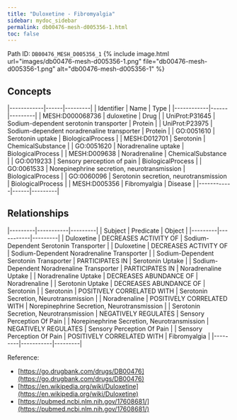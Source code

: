 ```yaml
---
title: "Duloxetine - Fibromyalgia"
sidebar: mydoc_sidebar
permalink: db00476-mesh-d005356-1.html
toc: false 
---
```



Path ID: `DB00476_MESH_D005356_1`
{% include image.html url="images/db00476-mesh-d005356-1.png" file="db00476-mesh-d005356-1.png" alt="db00476-mesh-d005356-1" %}

## Concepts

|------------|------|---------|
| Identifier | Name | Type    |
|------------|------|---------|
| MESH:D000068736 | duloxetine | Drug |
| UniProt:P31645 | Sodium-dependent serotonin transporter | Protein |
| UniProt:P23975 | Sodium-dependent noradrenaline transporter | Protein |
| GO:0051610 | Serotonin uptake | BiologicalProcess |
| MESH:D012701 | Serotonin | ChemicalSubstance |
| GO:0051620 | Noradrenaline uptake | BiologicalProcess |
| MESH:D009638 | Noradrenaline | ChemicalSubstance |
| GO:0019233 | Sensory perception of pain | BiologicalProcess |
| GO:0061533 | Norepinephrine secretion, neurotransmission | BiologicalProcess |
| GO:0060096 | Serotonin secretion, neurotransmission | BiologicalProcess |
| MESH:D005356 | Fibromyalgia | Disease |
|------------|------|---------|

## Relationships

|---------|-----------|---------|
| Subject | Predicate | Object  |
|---------|-----------|---------|
| Duloxetine | DECREASES ACTIVITY OF | Sodium-Dependent Serotonin Transporter |
| Duloxetine | DECREASES ACTIVITY OF | Sodium-Dependent Noradrenaline Transporter |
| Sodium-Dependent Serotonin Transporter | PARTICIPATES IN | Serotonin Uptake |
| Sodium-Dependent Noradrenaline Transporter | PARTICIPATES IN | Noradrenaline Uptake |
| Noradrenaline Uptake | DECREASES ABUNDANCE OF | Noradrenaline |
| Serotonin Uptake | DECREASES ABUNDANCE OF | Serotonin |
| Serotonin | POSITIVELY CORRELATED WITH | Serotonin Secretion, Neurotransmission |
| Noradrenaline | POSITIVELY CORRELATED WITH | Norepinephrine Secretion, Neurotransmission |
| Serotonin Secretion, Neurotransmission | NEGATIVELY REGULATES | Sensory Perception Of Pain |
| Norepinephrine Secretion, Neurotransmission | NEGATIVELY REGULATES | Sensory Perception Of Pain |
| Sensory Perception Of Pain | POSITIVELY CORRELATED WITH | Fibromyalgia |
|---------|-----------|---------|

Reference: 
  - [https://go.drugbank.com/drugs/DB00476](https://go.drugbank.com/drugs/DB00476)
  - [https://en.wikipedia.org/wiki/Duloxetine](https://en.wikipedia.org/wiki/Duloxetine)
  - [https://pubmed.ncbi.nlm.nih.gov/17608681/](https://pubmed.ncbi.nlm.nih.gov/17608681/)
